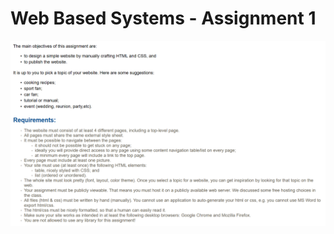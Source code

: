 # Web Based Systems - Assignment 1

![cap](https://github.com/jasminecronin/web-based-systems-css/blob/master/cap.png)
 
